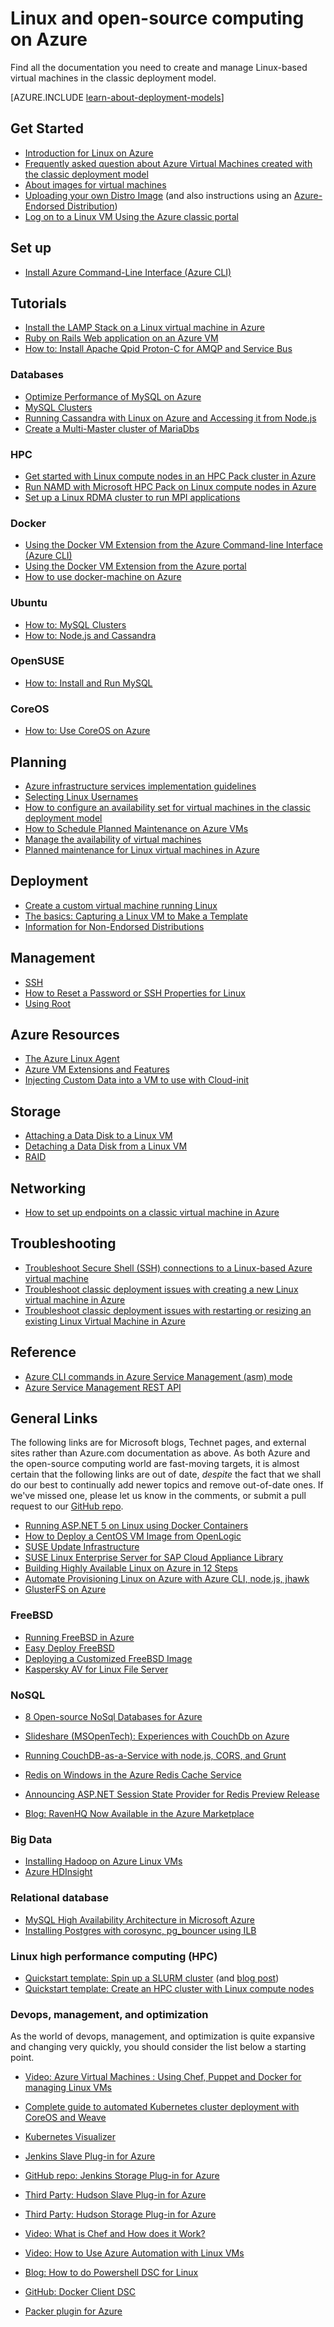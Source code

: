 <properties
	pageTitle="Linux and Open-Source Computing on Azure | Microsoft Azure"
	description="Lists Linux and Open-Source Computing articles on Azure, including basic Linux usage, some fundamental concepts about running or uploading Linux images on Azure, and other content about specific technologies and optimizations."
	services="virtual-machines-linux"
	documentationCenter=""
	authors="squillace"
	manager="timlt"
	editor="tysonn"
	tags="azure-resource-manager,azure-service-management"/>

<tags
	ms.service="virtual-machines-linux"
	ms.devlang="NA"
	ms.topic="article"
	ms.tgt_pltfrm="vm-linux"
	ms.workload="infrastructure-services"
	ms.date="06/27/2016"
	ms.author="rasquill"/>



# Linux and open-source computing on Azure

Find all the documentation you need to create and manage Linux-based virtual machines in the classic deployment model.

[AZURE.INCLUDE [learn-about-deployment-models](../../includes/learn-about-deployment-models-classic-include.md)]

## Get Started
- [Introduction for Linux on Azure](virtual-machines-linux-intro-on-azure.md)
- [Frequently asked question about Azure Virtual Machines created with the classic deployment model](virtual-machines-linux-classic-faq.md)
- [About images for virtual machines](virtual-machines-linux-classic-about-images.md)
- [Uploading your own Distro Image](virtual-machines-linux-classic-create-upload-vhd.md) (and also instructions using an [Azure-Endorsed Distribution](virtual-machines-linux-endorsed-distros.md))
- [Log on to a Linux VM Using the Azure classic portal](virtual-machines-linux-mac-create-ssh-keys.md)

## Set up

- [Install Azure Command-Line Interface (Azure CLI)](../xplat-cli-install.md)


## Tutorials

- [Install the LAMP Stack on a Linux virtual machine in Azure](virtual-machines-linux-create-lamp-stack.md)
- [Ruby on Rails Web application on an Azure VM](linux/classic/virtual-machines-linux-classic-ruby-rails-web-app.md)
- [How to: Install Apache Qpid Proton-C for AMQP and Service Bus](../service-bus-messaging/service-bus-amqp-apache.md)

### Databases
- [Optimize Performance of MySQL on Azure](virtual-machines-linux-classic-optimize-mysql.md)
- [MySQL Clusters](virtual-machines-linux-classic-mysql-cluster.md)
- [Running Cassandra with Linux on Azure and Accessing it from Node.js](virtual-machines-linux-classic-cassandra-nodejs.md)
- [Create a Multi-Master cluster of MariaDbs](virtual-machines-linux-classic-mariadb-mysql-cluster.md)

### HPC
- [Get started with Linux compute nodes in an HPC Pack cluster in Azure](virtual-machines-linux-classic-hpcpack-cluster.md)
- [Run NAMD with Microsoft HPC Pack on Linux compute nodes in Azure](virtual-machines-linux-classic-hpcpack-cluster-namd.md)
- [Set up a Linux RDMA cluster to run MPI applications](virtual-machines-linux-classic-rdma-cluster.md)

### Docker
- [Using the Docker VM Extension from the Azure Command-line Interface (Azure CLI)](virtual-machines-linux-classic-cli-use-docker.md)
- [Using the Docker VM Extension from the Azure portal](virtual-machines-linux-classic-portal-use-docker.md)
- [How to use docker-machine on Azure](virtual-machines-linux-docker-machine.md)

### Ubuntu
- [How to: MySQL Clusters](virtual-machines-linux-classic-mysql-cluster.md)
- [How to: Node.js and Cassandra](virtual-machines-linux-classic-cassandra-nodejs.md)

### OpenSUSE
- [How to: Install and Run MySQL](virtual-machines-linux-classic-mysql-on-opensuse.md)

### CoreOS
- [How to: Use CoreOS on Azure](https://coreos.com/os/docs/latest/booting-on-azure.html)


## Planning
- [Azure infrastructure services implementation guidelines](virtual-machines-linux-infrastructure-subscription-accounts-guidelines.md)
- [Selecting Linux Usernames](virtual-machines-linux-usernames.md)
- [How to configure an availability set for virtual machines in the classic deployment model](virtual-machines-linux-classic-configure-availability.md)
- [How to Schedule Planned Maintenance on Azure VMs](virtual-machines-linux-planned-maintenance-schedule.md)
- [Manage the availability of virtual machines](virtual-machines-linux-manage-availability.md)
- [Planned maintenance for Linux virtual machines in Azure](virtual-machines-linux-planned-maintenance.md)


## Deployment
- [Create a custom virtual machine running Linux](virtual-machines-linux-classic-createportal.md)
- [The basics: Capturing a Linux VM to Make a Template](virtual-machines-linux-classic-capture-image.md)
- [Information for Non-Endorsed Distributions](virtual-machines-linux-create-upload-generic.md)


## Management

- [SSH](virtual-machines-linux-mac-create-ssh-keys.md)
- [How to Reset a Password or SSH Properties for Linux](virtual-machines-linux-classic-reset-access.md)
- [Using Root](virtual-machines-linux-use-root-privileges.md)


## Azure Resources

- [The Azure Linux Agent](virtual-machines-linux-agent-user-guide.md)
- [Azure VM Extensions and Features](virtual-machines-windows-extensions-features.md)
- [Injecting Custom Data into a VM to use with Cloud-init](virtual-machines-windows-classic-inject-custom-data.md)


## Storage

- [Attaching a Data Disk to a Linux VM](virtual-machines-linux-classic-attach-disk.md)
- [Detaching a Data Disk from a Linux VM](virtual-machines-linux-classic-detach-disk.md)
- [RAID](virtual-machines-linux-configure-raid.md)


## Networking
- [How to set up endpoints on a classic virtual machine in Azure](virtual-machines-linux-classic-setup-endpoints.md)


## Troubleshooting
- [Troubleshoot Secure Shell (SSH) connections to a Linux-based Azure virtual machine](virtual-machines-linux-troubleshoot-ssh-connection.md)
- [Troubleshoot classic deployment issues with creating a new Linux virtual machine in Azure](virtual-machines-linux-classic-troubleshoot-deployment-new-vm.md)  
- [Troubleshoot classic deployment issues with restarting or resizing an existing Linux Virtual Machine in Azure](virtual-machines-linux-classic-restart-resize-error-troubleshooting.md) 


## Reference

- [Azure CLI commands in Azure Service Management (asm) mode](../virtual-machines-command-line-tools.md)
- [Azure Service Management REST API](https://msdn.microsoft.com/library/azure/ee460799.aspx)




## General Links
The following links are for Microsoft blogs, Technet pages, and external sites rather than Azure.com documentation as above. As both Azure and the open-source computing world are fast-moving targets, it is almost certain that the following links are out of date, *despite* the fact that we shall do our best to continually add newer topics and remove out-of-date ones. If we've missed one, please let us know in the comments, or submit a pull request to our [GitHub repo](https://github.com/Azure/azure-content/).

- [Running ASP.NET 5 on Linux using Docker Containers](http://blogs.msdn.com/b/webdev/archive/2015/01/14/running-asp-net-5-applications-in-linux-containers-with-docker.aspx)
- [How to Deploy a CentOS VM Image from OpenLogic](https://azure.microsoft.com/blog/2013/01/11/deploying-openlogic-centos-images-on-windows-azure-virtual-machines/)
- [SUSE Update Infrastructure](https://forums.suse.com/showthread.php?5622-New-Update-Infrastructure)
- [SUSE Linux Enterprise Server for SAP Cloud Appliance  Library](https://azure.microsoft.com/marketplace/partners/suse/suselinuxenterpriseserver11sp3forsapcloudappliance/)
- [Building Highly Available Linux on Azure in 12 Steps](http://blogs.technet.com/b/keithmayer/archive/2014/10/03/quick-start-guide-building-highly-available-linux-servers-in-the-cloud-on-microsoft-azure.aspx)
- [Automate Provisioning Linux on Azure with Azure CLI, node.js, jhawk](http://blogs.technet.com/b/keithmayer/archive/2014/11/24/step-by-step-automated-provisioning-for-linux-in-the-cloud-with-microsoft-azure-xplat-cli-json-and-node-js-part-1.aspx)
- [GlusterFS on Azure](http://dastouri.azurewebsites.net/gluster-on-azure-part-1/)

### FreeBSD
- [Running FreeBSD in Azure](https://azure.microsoft.com/blog/2014/05/22/running-freebsd-in-azure/)
- [Easy Deploy FreeBSD](http://msopentech.com/blog/2014/10/24/easy-deploy-freebsd-microsoft-azure-vm-depot/)
- [Deploying a Customized FreeBSD Image](http://msopentech.com/blog/2014/05/14/deploy-customize-freebsd-virtual-machine-image-microsoft-azure/)
- [Kaspersky AV for Linux File Server](https://azure.microsoft.com/marketplace/partners/kaspersky-lab/kav-for-lfs-kav-for-lfs/)

### NoSQL

- [8 Open-source NoSql Databases for Azure](http://openness.microsoft.com/blog/2014/11/03/open-source-nosql-databases-microsoft-azure/)
- [Slideshare (MSOpenTech): Experiences with CouchDb on Azure](http://www.slideshare.net/brianbenz/experiences-using-couchdb-inside-microsofts-azure-team)
- [Running CouchDB-as-a-Service with node.js, CORS, and Grunt](http://msopentech.com/blog/2013/12/19/tutorial-building-multi-tier-windows-azure-web-application-use-cloudants-couchdb-service-node-js-cors-grunt-2/)

- [Redis on Windows in the Azure Redis Cache Service](http://msopentech.com/blog/2014/05/12/redis-on-windows/)
- [Announcing ASP.NET Session State Provider for Redis Preview Release](http://blogs.msdn.com/b/webdev/archive/2014/05/12/announcing-asp-net-session-state-provider-for-redis-preview-release.aspx)

- [Blog: RavenHQ Now Available in the Azure Marketplace](https://azure.microsoft.com/blog/2014/08/12/ravenhq-now-available-in-the-azure-store/)

### Big Data
- [Installing Hadoop on Azure Linux VMs](http://blogs.msdn.com/b/benjguin/archive/2013/04/05/how-to-install-hadoop-on-windows-azure-linux-virtual-machines.aspx)
- [Azure HDInsight](https://azure.microsoft.com/documentation/learning-paths/hdinsight-self-guided-hadoop-training/)

### Relational database
- [MySQL High Availability Architecture in Microsoft Azure](http://download.microsoft.com/download/6/1/C/61C0E37C-F252-4B33-9557-42B90BA3E472/MySQL_HADR_solution_in_Azure.pdf)
- [Installing Postgres with corosync, pg_bouncer using ILB](https://github.com/chgeuer/postgres-azure)

### Linux high performance computing (HPC)

- [Quickstart template: Spin up a SLURM cluster](https://github.com/Azure/azure-quickstart-templates/tree/master/slurm)
 (and [blog post](http://blogs.technet.com/b/windowshpc/archive/2015/06/06/deploy-a-slurm-cluster-on-azure.aspx))
- [Quickstart template: Create an HPC cluster with Linux compute nodes](https://azure.microsoft.com/documentation/templates/create-hpc-cluster-linux-cn/)

### Devops, management, and optimization

As the world of devops, management, and optimization is quite expansive and changing very quickly, you should consider the list below a starting point.

- [Video: Azure Virtual Machines : Using Chef, Puppet and Docker for managing Linux VMs](https://azure.microsoft.com/blog/2014/12/15/azure-virtual-machines-using-chef-puppet-and-docker-for-managing-linux-vms/)

- [Complete guide to automated Kubernetes cluster deployment with CoreOS and Weave](https://github.com/GoogleCloudPlatform/kubernetes/blob/master/docs/getting-started-guides/coreos/azure/README.md#kubernetes-on-azure-with-coreos-and-weave)
- [Kubernetes Visualizer](https://azure.microsoft.com/blog/2014/08/28/hackathon-with-kubernetes-on-azure/)

- [Jenkins Slave Plug-in for Azure](http://msopentech.com/blog/2014/09/23/announcing-jenkins-slave-plugin-azure/)
- [GitHub repo: Jenkins Storage Plug-in for Azure](https://github.com/jenkinsci/windows-azure-storage-plugin)

- [Third Party: Hudson Slave Plug-in for Azure](http://wiki.hudson-ci.org/display/HUDSON/Azure+Slave+Plugin)
- [Third Party: Hudson Storage Plug-in for Azure](https://github.com/hudson3-plugins/windows-azure-storage-plugin)

- [Video: What is Chef and How does it Work?](https://msopentech.com/blog/2014/03/31/using-chef-to-manage-azure-resources/)

- [Video: How to Use Azure Automation with Linux VMs](http://channel9.msdn.com/Shows/Azure-Friday/Azure-Automation-104-managing-Linux-and-creating-Modules-with-Joe-Levy)

- [Blog: How to do Powershell DSC for Linux](http://blogs.technet.com/b/privatecloud/archive/2014/05/19/powershell-dsc-for-linux-step-by-step.aspx)
- [GitHub: Docker Client DSC](https://github.com/anweiss/DockerClientDSC)

- [Packer plugin for Azure](https://github.com/msopentech/packer-azure)
